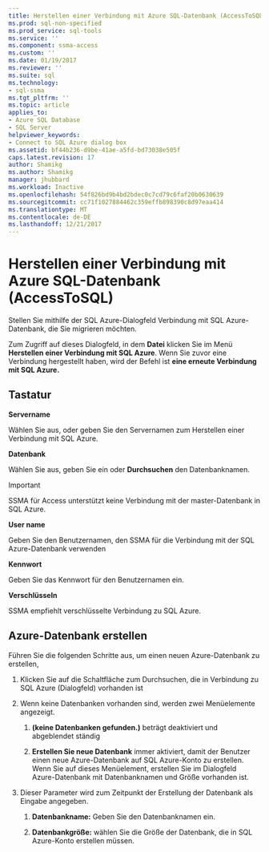 ```yaml
---
title: Herstellen einer Verbindung mit Azure SQL-Datenbank (AccessToSQL) | Microsoft Docs
ms.prod: sql-non-specified
ms.prod_service: sql-tools
ms.service: ''
ms.component: ssma-access
ms.custom: ''
ms.date: 01/19/2017
ms.reviewer: ''
ms.suite: sql
ms.technology:
- sql-ssma
ms.tgt_pltfrm: ''
ms.topic: article
applies_to:
- Azure SQL Database
- SQL Server
helpviewer_keywords:
- Connect to SQL Azure dialog box
ms.assetid: bf44b236-d9be-41ae-a5fd-bd73038e505f
caps.latest.revision: 17
author: Shamikg
ms.author: Shamikg
manager: jhubbard
ms.workload: Inactive
ms.openlocfilehash: 54f826bd9b4bd2bdec0c7cd79c6faf20b0630639
ms.sourcegitcommit: cc71f1027884462c359effb898390c8d97eaa414
ms.translationtype: MT
ms.contentlocale: de-DE
ms.lasthandoff: 12/21/2017
---
```

# <a name="connect-to-azure-sql-db-accesstosql"></a>Herstellen einer Verbindung mit Azure SQL-Datenbank (AccessToSQL)
Stellen Sie mithilfe der SQL Azure-Dialogfeld Verbindung mit SQL Azure-Datenbank, die Sie migrieren möchten.  
  
Zum Zugriff auf dieses Dialogfeld, in dem **Datei** klicken Sie im Menü **Herstellen einer Verbindung mit SQL Azure**. Wenn Sie zuvor eine Verbindung hergestellt haben, wird der Befehl ist **eine erneute Verbindung mit SQL Azure.**  
  
## <a name="options"></a>Tastatur  
**Servername**  
  
Wählen Sie aus, oder geben Sie den Servernamen zum Herstellen einer Verbindung mit SQL Azure.  
  
**Datenbank**  
  
Wählen Sie aus, geben Sie ein oder **Durchsuchen** den Datenbanknamen.  
  
> [!IMPORTANT]  
> SSMA für Access unterstützt keine Verbindung mit der master-Datenbank in SQL Azure.  
  
**User name**  
  
Geben Sie den Benutzernamen, den SSMA für die Verbindung mit der SQL Azure-Datenbank verwenden  
  
**Kennwort**  
  
Geben Sie das Kennwort für den Benutzernamen ein.  
  
**Verschlüsseln**  
  
SSMA empfiehlt verschlüsselte Verbindung zu SQL Azure.  
  
## <a name="create-azure-database"></a>Azure-Datenbank erstellen  
Führen Sie die folgenden Schritte aus, um einen neuen Azure-Datenbank zu erstellen,  
  
1.  Klicken Sie auf die Schaltfläche zum Durchsuchen, die in Verbindung zu SQL Azure (Dialogfeld) vorhanden ist  
  
2.  Wenn keine Datenbanken vorhanden sind, werden zwei Menüelemente angezeigt.  
  
    1.  **(keine Datenbanken gefunden.)**  beträgt deaktiviert und abgeblendet ständig  
  
    2.  **Erstellen Sie neue Datenbank** immer aktiviert, damit der Benutzer einen neue Azure-Datenbank auf SQL Azure-Konto zu erstellen. Wenn Sie auf dieses Menüelement, erstellen Sie im Dialogfeld Azure-Datenbank mit Datenbanknamen und Größe vorhanden ist.  
  
3.  Dieser Parameter wird zum Zeitpunkt der Erstellung der Datenbank als Eingabe angegeben.  
  
    1.  **Datenbankname:** Geben Sie den Datenbanknamen ein.  
  
    2.  **Datenbankgröße:** wählen Sie die Größe der Datenbank, die in SQL Azure-Konto erstellen müssen.  
  
